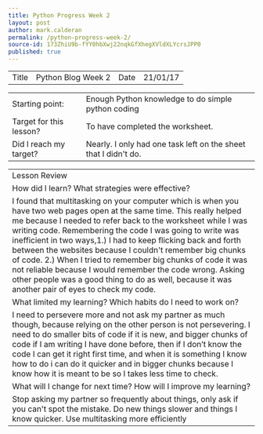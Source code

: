 ```yaml
---
title: Python Progress Week 2
layout: post
author: mark.calderan
permalink: /python-progress-week-2/
source-id: 173ZhiU9b-fYY0hbXwj22nqkGfXhegXVldXLYcrsJPP0
published: true
---
```

<table>
  <tr>
    <td>Title</td>
    <td>Python Blog Week 2</td>
    <td>Date</td>
    <td>21/01/17</td>
  </tr>
</table>


<table>
  <tr>
    <td>Starting point:</td>
    <td>Enough Python knowledge to do simple python coding</td>
  </tr>
  <tr>
    <td>Target for this lesson?</td>
    <td>To have completed the worksheet.</td>
  </tr>
  <tr>
    <td>Did I reach my target? </td>
    <td>Nearly. I only had one task left on the sheet that I didn't do.</td>
  </tr>
</table>


<table>
  <tr>
    <td>Lesson Review
</td>
  </tr>
  <tr>
    <td>How did I learn? What strategies were effective? </td>
  </tr>
  <tr>
    <td>I found that multitasking on your computer which is when you have two web pages open at the same time. This really helped me because I needed to refer back to the worksheet while I was writing code. Remembering the code I was going to write was inefficient in two ways,1.) I had to keep flicking back and forth between the websites because I couldn't remember big chunks of code. 2.) When I tried to remember big chunks of code it was not reliable because I would remember the code wrong. Asking other people was a good thing to do as well, because it was another pair of eyes to check my code.</td>
  </tr>
  <tr>
    <td>What limited my learning? Which habits do I need to work on? </td>
  </tr>
  <tr>
    <td>I need to persevere more and not ask my partner as much though, because relying on the other person is not persevering. I need to do smaller bits of code if it is new, and bigger chunks of code if I am writing I have done before, then if I don’t know the code I can get it right first time, and when it is something I know how to do i can do it quicker and in bigger chunks because I know how it is meant to be so I takes less time to check.</td>
  </tr>
  <tr>
    <td>What will I change for next time? How will I improve my learning?</td>
  </tr>
  <tr>
    <td>Stop asking my partner so frequently about things, only ask if you can't spot the mistake.
Do new things slower and things I know quicker.
Use multitasking more efficiently </td>
  </tr>
</table>


